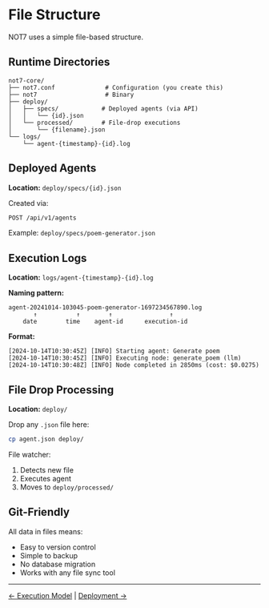 # File Structure

NOT7 uses a simple file-based structure.

## Runtime Directories

```
not7-core/
├── not7.conf              # Configuration (you create this)
├── not7                   # Binary
├── deploy/
│   ├── specs/            # Deployed agents (via API)
│   │   └── {id}.json
│   └── processed/        # File-drop executions
│       └── {filename}.json
└── logs/
    └── agent-{timestamp}-{id}.log
```

## Deployed Agents

**Location:** `deploy/specs/{id}.json`

Created via:
```bash
POST /api/v1/agents
```

Example: `deploy/specs/poem-generator.json`

## Execution Logs

**Location:** `logs/agent-{timestamp}-{id}.log`

**Naming pattern:**
```
agent-20241014-103045-poem-generator-1697234567890.log
       ↑           ↑        ↑                ↑
    date        time    agent-id      execution-id
```

**Format:**
```
[2024-10-14T10:30:45Z] [INFO] Starting agent: Generate poem
[2024-10-14T10:30:45Z] [INFO] Executing node: generate_poem (llm)
[2024-10-14T10:30:48Z] [INFO] Node completed in 2850ms (cost: $0.0275)
```

## File Drop Processing

**Location:** `deploy/`

Drop any `.json` file here:
```bash
cp agent.json deploy/
```

File watcher:
1. Detects new file
2. Executes agent
3. Moves to `deploy/processed/`

## Git-Friendly

All data in files means:
- Easy to version control
- Simple to backup
- No database migration
- Works with any file sync tool

---

[← Execution Model](execution-model.md) | [Deployment →](../deployment/server-mode.md)

